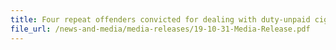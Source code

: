 ```yaml
---
title: Four repeat offenders convicted for dealing with duty-unpaid cigarettes 
file_url: /news-and-media/media-releases/19-10-31-Media-Release.pdf
---
```

